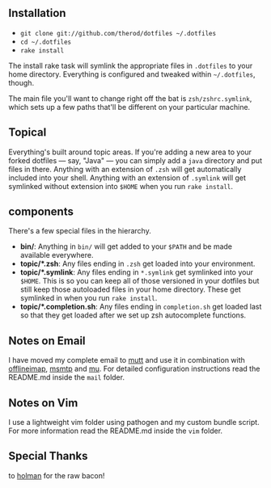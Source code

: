## Installation

- `git clone git://github.com/therod/dotfiles ~/.dotfiles`
- `cd ~/.dotfiles`
- `rake install`

The install rake task will symlink the appropriate files in `.dotfiles` to your
home directory. Everything is configured and tweaked within `~/.dotfiles`,
though.

The main file you'll want to change right off the bat is `zsh/zshrc.symlink`,
which sets up a few paths that'll be different on your particular machine.

## Topical
Everything's built around topic areas. If you're adding a new area to your
forked dotfiles — say, "Java" — you can simply add a `java` directory and put
files in there. Anything with an extension of `.zsh` will get automatically
included into your shell. Anything with an extension of `.symlink` will get
symlinked without extension into `$HOME` when you run `rake install`.

## components

There's a few special files in the hierarchy.

- **bin/**: Anything in `bin/` will get added to your `$PATH` and be made
  available everywhere.
- **topic/\*.zsh**: Any files ending in `.zsh` get loaded into your
  environment.
- **topic/\*.symlink**: Any files ending in `*.symlink` get symlinked into
  your `$HOME`. This is so you can keep all of those versioned in your dotfiles
  but still keep those autoloaded files in your home directory. These get
  symlinked in when you run `rake install`.
- **topic/\*.completion.sh**: Any files ending in `completion.sh` get loaded
  last so that they get loaded after we set up zsh autocomplete functions.

## Notes on Email

I have moved my complete email to [mutt](http://www.mutt.org/) and use it in combination with [offlineimap](https://github.com/nicolas33/offlineimap), [msmtp](http://msmtp.sourceforge.net/) and [mu](http://code.google.com/p/mu0/).
For detailed configuration instructions read the README.md inside the `mail` folder.

## Notes on Vim
I use a lightweight vim folder using pathogen and my custom bundle script. 
For more information read the README.md inside the `vim` folder.

## Special Thanks

to [holman](https://github.com/holman/dotfiles) for the raw bacon!
